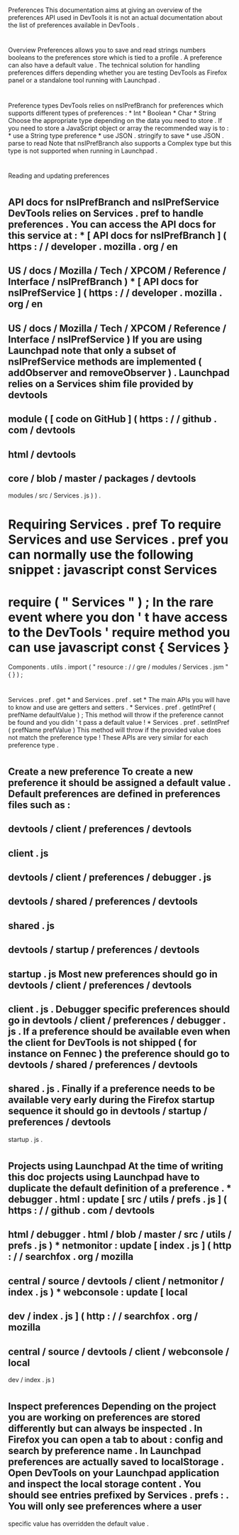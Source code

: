 #
Preferences
This
documentation
aims
at
giving
an
overview
of
the
preferences
API
used
in
DevTools
it
is
not
an
actual
documentation
about
the
list
of
preferences
available
in
DevTools
.
#
#
Overview
Preferences
allows
you
to
save
and
read
strings
numbers
booleans
to
the
preferences
store
which
is
tied
to
a
profile
.
A
preference
can
also
have
a
default
value
.
The
technical
solution
for
handling
preferences
differs
depending
whether
you
are
testing
DevTools
as
Firefox
panel
or
a
standalone
tool
running
with
Launchpad
.
#
#
Preference
types
DevTools
relies
on
nsIPrefBranch
for
preferences
which
supports
different
types
of
preferences
:
*
Int
*
Boolean
*
Char
*
String
Choose
the
appropriate
type
depending
on
the
data
you
need
to
store
.
If
you
need
to
store
a
JavaScript
object
or
array
the
recommended
way
is
to
:
*
use
a
String
type
preference
*
use
JSON
.
stringify
to
save
*
use
JSON
.
parse
to
read
Note
that
nsIPrefBranch
also
supports
a
Complex
type
but
this
type
is
not
supported
when
running
in
Launchpad
.
#
#
Reading
and
updating
preferences
#
#
#
API
docs
for
nsIPrefBranch
and
nsIPrefService
DevTools
relies
on
Services
.
pref
to
handle
preferences
.
You
can
access
the
API
docs
for
this
service
at
:
*
[
API
docs
for
nsIPrefBranch
]
(
https
:
/
/
developer
.
mozilla
.
org
/
en
-
US
/
docs
/
Mozilla
/
Tech
/
XPCOM
/
Reference
/
Interface
/
nsIPrefBranch
)
*
[
API
docs
for
nsIPrefService
]
(
https
:
/
/
developer
.
mozilla
.
org
/
en
-
US
/
docs
/
Mozilla
/
Tech
/
XPCOM
/
Reference
/
Interface
/
nsIPrefService
)
If
you
are
using
Launchpad
note
that
only
a
subset
of
nsIPrefService
methods
are
implemented
(
addObserver
and
removeObserver
)
.
Launchpad
relies
on
a
Services
shim
file
provided
by
devtools
-
module
(
[
code
on
GitHub
]
(
https
:
/
/
github
.
com
/
devtools
-
html
/
devtools
-
core
/
blob
/
master
/
packages
/
devtools
-
modules
/
src
/
Services
.
js
)
)
.
#
#
#
Requiring
Services
.
pref
To
require
Services
and
use
Services
.
pref
you
can
normally
use
the
following
snippet
:
javascript
const
Services
=
require
(
"
Services
"
)
;
In
the
rare
event
where
you
don
'
t
have
access
to
the
DevTools
'
require
method
you
can
use
javascript
const
{
Services
}
=
Components
.
utils
.
import
(
"
resource
:
/
/
gre
/
modules
/
Services
.
jsm
"
{
}
)
;
#
#
#
Services
.
pref
.
get
*
and
Services
.
pref
.
set
*
The
main
APIs
you
will
have
to
know
and
use
are
getters
and
setters
.
*
Services
.
pref
.
getIntPref
(
prefName
defaultValue
)
;
This
method
will
throw
if
the
preference
cannot
be
found
and
you
didn
'
t
pass
a
default
value
!
*
Services
.
pref
.
setIntPref
(
prefName
prefValue
)
This
method
will
throw
if
the
provided
value
does
not
match
the
preference
type
!
These
APIs
are
very
similar
for
each
preference
type
.
#
#
Create
a
new
preference
To
create
a
new
preference
it
should
be
assigned
a
default
value
.
Default
preferences
are
defined
in
preferences
files
such
as
:
-
devtools
/
client
/
preferences
/
devtools
-
client
.
js
-
devtools
/
client
/
preferences
/
debugger
.
js
-
devtools
/
shared
/
preferences
/
devtools
-
shared
.
js
-
devtools
/
startup
/
preferences
/
devtools
-
startup
.
js
Most
new
preferences
should
go
in
devtools
/
client
/
preferences
/
devtools
-
client
.
js
.
Debugger
specific
preferences
should
go
in
devtools
/
client
/
preferences
/
debugger
.
js
.
If
a
preference
should
be
available
even
when
the
client
for
DevTools
is
not
shipped
(
for
instance
on
Fennec
)
the
preference
should
go
to
devtools
/
shared
/
preferences
/
devtools
-
shared
.
js
.
Finally
if
a
preference
needs
to
be
available
very
early
during
the
Firefox
startup
sequence
it
should
go
in
devtools
/
startup
/
preferences
/
devtools
-
startup
.
js
.
#
#
#
Projects
using
Launchpad
At
the
time
of
writing
this
doc
projects
using
Launchpad
have
to
duplicate
the
default
definition
of
a
preference
.
*
debugger
.
html
:
update
[
src
/
utils
/
prefs
.
js
]
(
https
:
/
/
github
.
com
/
devtools
-
html
/
debugger
.
html
/
blob
/
master
/
src
/
utils
/
prefs
.
js
)
*
netmonitor
:
update
[
index
.
js
]
(
http
:
/
/
searchfox
.
org
/
mozilla
-
central
/
source
/
devtools
/
client
/
netmonitor
/
index
.
js
)
*
webconsole
:
update
[
local
-
dev
/
index
.
js
]
(
http
:
/
/
searchfox
.
org
/
mozilla
-
central
/
source
/
devtools
/
client
/
webconsole
/
local
-
dev
/
index
.
js
)
#
#
Inspect
preferences
Depending
on
the
project
you
are
working
on
preferences
are
stored
differently
but
can
always
be
inspected
.
In
Firefox
you
can
open
a
tab
to
about
:
config
and
search
by
preference
name
.
In
Launchpad
preferences
are
actually
saved
to
localStorage
.
Open
DevTools
on
your
Launchpad
application
and
inspect
the
local
storage
content
.
You
should
see
entries
prefixed
by
Services
.
prefs
:
.
You
will
only
see
preferences
where
a
user
-
specific
value
has
overridden
the
default
value
.
